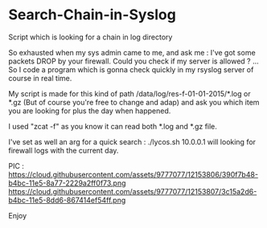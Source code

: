 # Search-Chain-in-Syslog
Script which is looking for a chain in log directory

So exhausted when my sys admin came to me, and ask me : I've got some packets DROP by your firewall. Could you check if my server is allowed ?
... So I code a program which is gonna check quickly in my rsyslog server of course in real time. 

My script is made for this kind of path /data/log/res-f-01-01-2015/*.log or *.gz  (But of course you're free to change and adap) and ask you which item you are looking for plus the day when happened. 

I used "zcat -f"  as you know it can read both *.log and *.gz file. 

I've set as well an arg for a quick search : ./lycos.sh 10.0.0.1 will looking for firewall logs with the current day. 

PIC :
https://cloud.githubusercontent.com/assets/9777077/12153806/390f7b48-b4bc-11e5-8a77-2229a2ff0f73.png
https://cloud.githubusercontent.com/assets/9777077/12153807/3c15a2d6-b4bc-11e5-8dd6-867414ef54ff.png

Enjoy
